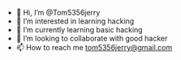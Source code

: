- 👋 Hi, I’m @Tom5356jerry
- 👀 I’m interested in learning hacking
- 🌱 I’m currently learning basic hacking
- 💞️ I’m looking to collaborate with good hacker
- 📫 How to reach me tom5356jerry@gmail.com

<!---
Tom5356jerry/Tom5356jerry is a ✨ special ✨ repository because its `README.md` (this file) appears on your GitHub profile.
You can click the Preview link to take a look at your changes.
--->
